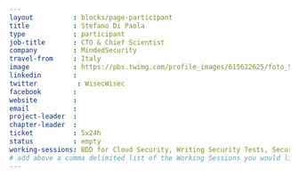 ```yaml
---
layout          : blocks/page-participant
title           : Stefano Di Paola
type            : participant
job-title       : CTO & Chief Scientist
company         : MindedSecurity
travel-from     : Italy
image           : https://pbs.twimg.com/profile_images/615622625/foto_StefanoDiPaola_thumb.jpg
linkedin        :
twitter          : WisecWisec
facebook        :
website         :
email           :
project-leader  :
chapter-leader  :
ticket          : 5x24h
status          : empty
working-sessions: BDD for Cloud Security, Writing Security Tests, Securing the CI Pipeline, JIRA Risk Workflow, DevSecOps vs SecDevOps, Docker Security, Netflix Security Automation, Node Security Round Table, Machine Learning and Security, ZAP, Owasp Orizon Reboot, NodeGoat, Define Agile Security Practices, Agile Practices for Security Teams, Creating AppSec Talent (next 100k professionals), Recruiting AppSec Talent, Teaching Attacker perspective to Developers, Juice Shop Brainstorming, NextGen Security Scanners, Security Champions
# add above a comma delimited list of the Working Sessions you would like to attend (use the session's title)
---
```


<!-- put more details about participant here -->
